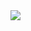 <a href="https://github.com/nebula-organization">
  <img src="https://i.imgur.com/o2g1JK3.png">
</a>
